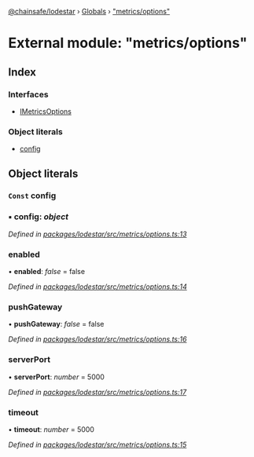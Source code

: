[@chainsafe/lodestar](../README.md) › [Globals](../globals.md) › ["metrics/options"](_metrics_options_.md)

# External module: "metrics/options"

## Index

### Interfaces

* [IMetricsOptions](../interfaces/_metrics_options_.imetricsoptions.md)

### Object literals

* [config](_metrics_options_.md#const-config)

## Object literals

### `Const` config

### ▪ **config**: *object*

*Defined in [packages/lodestar/src/metrics/options.ts:13](https://github.com/ChainSafe/lodestar/blob/bd8798297/packages/lodestar/src/metrics/options.ts#L13)*

###  enabled

• **enabled**: *false* = false

*Defined in [packages/lodestar/src/metrics/options.ts:14](https://github.com/ChainSafe/lodestar/blob/bd8798297/packages/lodestar/src/metrics/options.ts#L14)*

###  pushGateway

• **pushGateway**: *false* = false

*Defined in [packages/lodestar/src/metrics/options.ts:16](https://github.com/ChainSafe/lodestar/blob/bd8798297/packages/lodestar/src/metrics/options.ts#L16)*

###  serverPort

• **serverPort**: *number* = 5000

*Defined in [packages/lodestar/src/metrics/options.ts:17](https://github.com/ChainSafe/lodestar/blob/bd8798297/packages/lodestar/src/metrics/options.ts#L17)*

###  timeout

• **timeout**: *number* = 5000

*Defined in [packages/lodestar/src/metrics/options.ts:15](https://github.com/ChainSafe/lodestar/blob/bd8798297/packages/lodestar/src/metrics/options.ts#L15)*
